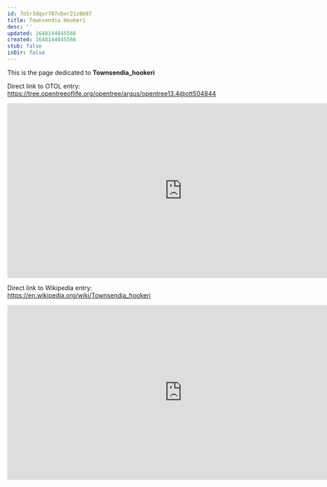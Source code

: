 ```yaml
---
id: 7o5r3dqvr707ubxr21z8b97
title: Townsendia Hookeri
desc: ''
updated: 1648144045566
created: 1648144045566
stub: false
isDir: false
---
```

This is the page dedicated to **Townsendia_hookeri**


Direct link to OTOL entry: https://tree.opentreeoflife.org/opentree/argus/opentree13.4@ott504844



<html>
    <body>
    <iframe src="https://tree.opentreeoflife.org/opentree/argus/opentree13.4@ott504844"
    width="800" height="400" frameborder="0" allowfullscreen> </iframe>
    </body>
</html>
    


Direct link to Wikipedia entry: https://en.wikipedia.org/wiki/Townsendia_hookeri



<html>
    <body>
    <iframe src="https://en.wikipedia.org/wiki/Townsendia_hookeri"
    width="800" height="400" frameborder="0" allowfullscreen> </iframe>
    </body>
</html>
    
